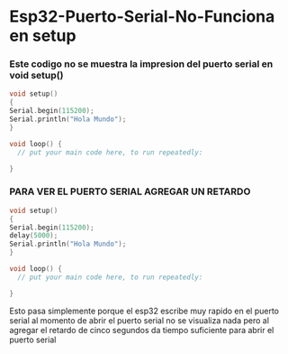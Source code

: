 # Esp32-Puerto-Serial-No-Funciona en setup

### Este codigo no se muestra la impresion del puerto serial en void setup()
```c++
void setup() 
{
Serial.begin(115200);
Serial.println("Hola Mundo");
}

void loop() {
  // put your main code here, to run repeatedly:

}
```

### PARA VER EL PUERTO SERIAL AGREGAR UN RETARDO
```c++
void setup() 
{
Serial.begin(115200);
delay(5000);
Serial.println("Hola Mundo");
}

void loop() {
  // put your main code here, to run repeatedly:

}
```

Esto pasa simplemente porque el esp32 escribe muy rapido en el puerto serial al momento de abrir el puerto serial no se visualiza nada pero al agregar el retardo de cinco segundos da tiempo suficiente para abrir el puerto serial
